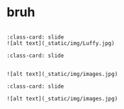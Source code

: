 # bruh

```{include} _static/play_pause.html
```

```{card} 
:class-card: slide
![alt text](_static/img/Luffy.jpg) 
```

```{card} 
:class-card: slide


![alt text](_static/img/images.jpg)
```

```{card} 
:class-card: slide

![alt text](_static/img/images.jpg)
```
